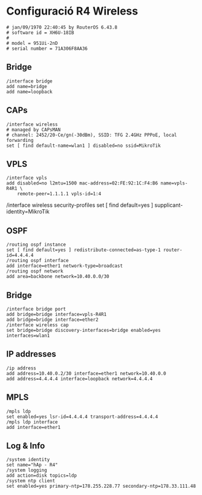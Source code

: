 # Configuració R4 Wireless
```
# jan/09/1970 22:40:45 by RouterOS 6.43.8
# software id = XH6U-18IB
#
# model = 951Ui-2nD
# serial number = 71A306F8AA36
```
## Bridge
```
/interface bridge
add name=bridge
add name=loopback
```

## CAPs
```
/interface wireless
# managed by CAPsMAN
# channel: 2452/20-Ce/gn(-30dBm), SSID: TFG 2.4GHz PPPoE, local forwarding
set [ find default-name=wlan1 ] disabled=no ssid=MikroTik
```
## VPLS
```
/interface vpls
add disabled=no l2mtu=1500 mac-address=02:FE:92:1C:F4:B6 name=vpls-R4R1 \
    remote-peer=1.1.1.1 vpls-id=1:4
```
/interface wireless security-profiles
set [ find default=yes ] supplicant-identity=MikroTik
## OSPF
```
/routing ospf instance
set [ find default=yes ] redistribute-connected=as-type-1 router-id=4.4.4.4
/routing ospf interface
add interface=ether1 network-type=broadcast
/routing ospf network
add area=backbone network=10.40.0.0/30
```
## Bridge
```
/interface bridge port
add bridge=bridge interface=vpls-R4R1
add bridge=bridge interface=ether2
/interface wireless cap
set bridge=bridge discovery-interfaces=bridge enabled=yes interfaces=wlan1
```
## IP addresses
```
/ip address
add address=10.40.0.2/30 interface=ether1 network=10.40.0.0
add address=4.4.4.4 interface=loopback network=4.4.4.4
```
## MPLS
```
/mpls ldp
set enabled=yes lsr-id=4.4.4.4 transport-address=4.4.4.4
/mpls ldp interface
add interface=ether1
```
## Log & Info
```
/system identity
set name="hAp - R4"
/system logging
add action=disk topics=ldp
/system ntp client
set enabled=yes primary-ntp=178.255.228.77 secondary-ntp=178.33.111.48

